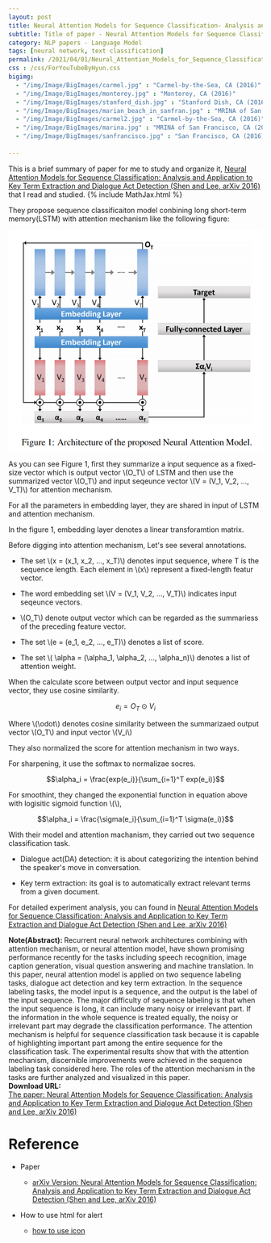 ```yaml
---
layout: post
title: Neural Attention Models for Sequence Classification- Analysis and Application to Key Term Extraction and Dialogue Act Detection
subtitle: Title of paper - Neural Attention Models for Sequence Classification- Analysis and Application to Key Term Extraction and Dialogue Act Detection
category: NLP papers - Language Model
tags: [neural network, text classification]
permalink: /2021/04/01/Neural_Attention_Models_for_Sequence_Classification/
css : /css/ForYouTubeByHyun.css
bigimg: 
  - "/img/Image/BigImages/carmel.jpg" : "Carmel-by-the-Sea, CA (2016)"
  - "/img/Image/BigImages/monterey.jpg" : "Monterey, CA (2016)"
  - "/img/Image/BigImages/stanford_dish.jpg" : "Stanford Dish, CA (2016)"
  - "/img/Image/BigImages/marian_beach_in_sanfran.jpg" : "MRINA of San Francisco, CA (2016)"
  - "/img/Image/BigImages/carmel2.jpg" : "Carmel-by-the-Sea, CA (2016)"
  - "/img/Image/BigImages/marina.jpg" : "MRINA of San Francisco, CA (2016)"
  - "/img/Image/BigImages/sanfrancisco.jpg" : "San Francisco, CA (2016)"
  
---
```


This is a brief summary of paper for me to study and organize it, [Neural Attention Models for Sequence Classification: Analysis and Application to Key Term Extraction and Dialogue Act Detection (Shen and Lee, arXiv 2016)](https://arxiv.org/abs/1604.00077) that I read and studied. 
{% include MathJax.html %}


They propose sequence classificaiton model conbining long short-term memory(LSTM) with attention mechanism like the following figure:

![From Shen and Lee, arXiv 2016](/img/Image/NaturalLanguageProcessing/NLPLabs/Paper_Investigation/Text_Classification/2021-04-01-Neural_Attention_Models_for_Sequence_Classification/NN_ATT_MODEL.PNG)

As you can see Figure 1, first they summarize a input sequence as a fixed-size vector  which is output vector \\(O_T\\) of LSTM and then use the summarized vector \\(O_T\\) and input seqeunce vector \\(V = \(V_1, V_2, ..., V_T\)\\) for attention mechanism. 

For all the parameters in embedding layer, they are shared in input of LSTM and attention mechanism.

In the figure 1, embedding layer denotes a linear transforamtion matrix.

Before digging into attention mechanism, Let's see several annotations.

   - The set \\(x = \(x_1, x_2, ..., x_T\)\\) denotes input sequence,  where T is the sequence length. Each element in \\(x\\) represent a fixed-length featur vector.
   
   - The word embedding set \\(V = \(V_1, V_2, ..., V_T\)\\) indicates input seqeunce vectors. 
   
   - \\(O_T\\) denote output vector which can be regarded as the summariess of the preceding feature vector.
   
   - The set \\(e = \(e_1, e_2, ..., e_T\)\\) denotes a list of score.
   
   - The set \\( \alpha = \(\alpha_1, \alpha_2, ..., \alpha_n\)\\) denotes a list of attention weight.

When the calculate score between output vector and input sequence vector, they use cosine similarity.

$$ e_i = O_T \odot V_i $$

Where \\(\odot\\) denotes cosine similarity between the summarizaed output vector \\(O_T\\) and input vector \\(V_i\\)

They also normalized the score for attention mechanism in two ways.

For sharpening, it use the softmax to normalizae socres. 

$$\alpha_i = \frac{exp(e_i)}{\sum_{i=1}^T exp(e_i)}$$

For smoothint, they changed the exponential function in equation above with logisitic sigmoid function \\(\\\), 

$$\alpha_i = \frac{\sigma(e_i}{\sum_{i=1}^T \sigma(e_i)}$$

With their model and attention machanism, they carried out two sequence classification task.

 - Dialogue act(DA) detection: it is about categorizing the intention behind the speaker's move in conversation.
 
 - Key term extraction: its goal is to automatically extract relevant terms from a given document.

For detailed experiment analysis, you can found in [Neural Attention Models for Sequence Classification: Analysis and Application to Key Term Extraction and Dialogue Act Detection (Shen and Lee, arXiv 2016)](https://arxiv.org/abs/1604.00077)
  
<div class="alert alert-info" role="alert"><i class="fa fa-info-circle"></i> <b>Note(Abstract): </b>
Recurrent neural network architectures combining with attention mechanism, or neural attention model, have shown promising performance recently for the tasks including speech recognition, image caption generation, visual question answering and machine translation. In this paper, neural attention model is applied on two sequence labeling tasks, dialogue act detection and key term extraction. In the sequence labeling tasks, the model input is a sequence, and the output is the label of the input sequence. The major difficulty of sequence labeling is that when the input sequence is long, it can include many noisy or irrelevant part. If the information in the whole sequence is treated equally, the noisy or irrelevant part may degrade the classification performance. The attention mechanism is helpful for sequence classification task because it is capable of highlighting important part among the entire sequence for the classification task. The experimental results show that with the attention mechanism, discernible improvements were achieved in the sequence labeling task considered here. The roles of the attention mechanism in the tasks are further analyzed and visualized in this paper.
</div>
    
<div class="alert alert-success" role="alert"><i class="fa fa-paperclip fa-lg"></i> <b>Download URL: </b><br>
  <a href="https://arxiv.org/abs/1604.00077">The paper: Neural Attention Models for Sequence Classification: Analysis and Application to Key Term Extraction and Dialogue Act Detection (Shen and Lee, arXiv 2016)</a>
</div>

# Reference 

- Paper 
  - [arXiv Version: Neural Attention Models for Sequence Classification: Analysis and Application to Key Term Extraction and Dialogue Act Detection (Shen and Lee, arXiv 2016)](https://arxiv.org/abs/1604.00077)
  
  
- How to use html for alert
  - [how to use icon](http://idratherbewriting.com/documentation-theme-jekyll/mydoc_icons.html)
    



